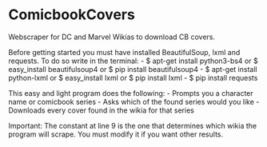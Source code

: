 # ComicbookCovers
Webscraper for DC and Marvel Wikias to download CB covers.

Before getting started you must have installed BeautifulSoup, lxml and requests. To do so write in the terminal:
	- $ apt-get install python3-bs4 or $ easy_install beautifulsoup4 or $ pip install beautifulsoup4
	- $ apt-get install python-lxml or $ easy_install lxml or $ pip install lxml
	- $ pip install requests
	
This easy and light program does the following:
	- Prompts you a character name or comicbook series
	- Asks which of the found series would you like
	- Downloads every cover found in the wikia for that series
	
Important: The constant at line 9 is the one that determines which wikia the program will scrape. You must modify it if you want other results.
